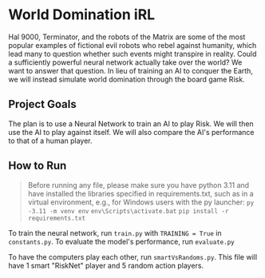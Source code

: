 # World Domination iRL

Hal 9000, Terminator, and the robots of the Matrix are some of the most popular examples of fictional evil robots who rebel against humanity, which lead many to question whether such events might transpire in reality. Could a sufficiently powerful neural network actually take over the world? We want to answer that question. In lieu of training an AI to conquer the Earth, we will instead simulate world domination through the board game Risk. 


## Project Goals
The plan is to use a Neural Network to train an AI to play Risk. We will then use the AI to play against itself. We will also compare the AI's performance to that of a human player.

## How to Run
>Before running any file, please make sure you have python 3.11 and have installed the libraries specified in requirements.txt, such as in a virtual environment, e.g., for Windows users with the py launcher:
`py -3.11 -m venv env`
`env\Scripts\activate.bat`
`pip install -r requirements.txt`

To train the neural network, run `train.py` with `TRAINING = True` in `constants.py`. To evaluate the model's performance, run `evaluate.py`

To have the computers play each other, run `smartVsRandoms.py`. This file will have 1 smart "RiskNet" player and 5 random action players.
